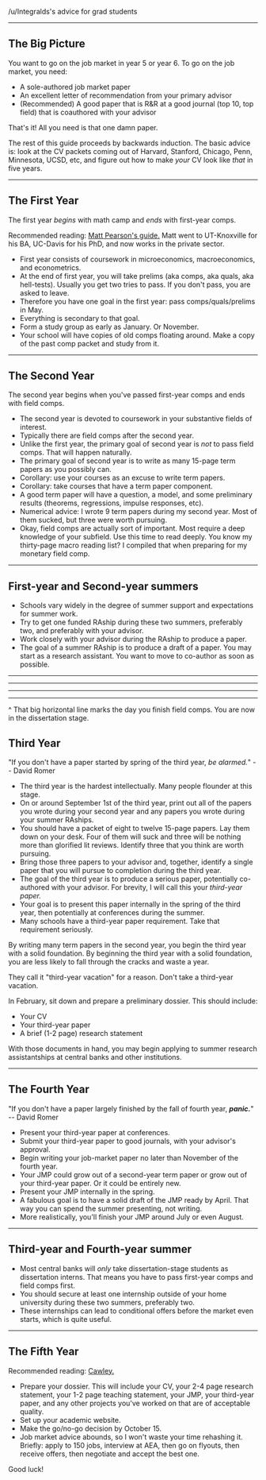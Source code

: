 /u/Integralds's advice for grad students

----

## The Big Picture

You want to go on the job market in year 5 or year 6. To go on the job market, you need:

* A sole-authored job market paper
* An excellent letter of recommendation from your primary advisor
* (Recommended) A good paper that is R&R at a good journal (top 10, top field) that is coauthored with your advisor

That's it! All you need is that one damn paper.

The rest of this guide proceeds by backwards induction. The basic advice is: look at the CV packets coming out of Harvard, Stanford, Chicago, Penn, Minnesota, UCSD, etc, and figure out how to make *your* CV look like *that* in five years.

----

## The First Year

The first year *begins* with math camp and *ends* with first-year comps.

Recommended reading: [Matt Pearson's guide.](http://law.vanderbilt.edu/phd/How_to_Survive_1st_Year.pdf) Matt went to UT-Knoxville for his BA, UC-Davis for his PhD, and now works in the private sector.

* First year consists of coursework in microeconomics, macroeconomics, and econometrics. 
* At the end of first year, you will take prelims (aka comps, aka quals, aka hell-tests). Usually you get two tries to pass. If you don't pass, you are asked to leave.
* Therefore you have one goal in the first year: pass comps/quals/prelims in May.
* Everything is secondary to that goal.
* Form a study group as early as January. Or November.
* Your school will have copies of old comps floating around. Make a copy of the past comp packet and study from it.

----

## The Second Year

The second year begins when you've passed first-year comps and ends with field comps.

* The second year is devoted to coursework in your substantive fields of interest.
* Typically there are field comps after the second year.
* Unlike the first year, the primary goal of second year is *not* to pass field comps. That will happen naturally.
* The primary goal of second year is to write as many 15-page term papers as you possibly can.
* Corollary: use your courses as an excuse to write term papers.
* Corollary: take courses that have a term paper component.
* A good term paper will have a question, a model, and some preliminary results (theorems, regressions, impulse responses, etc).
* Numerical advice: I wrote 9 term papers during my second year. Most of them sucked, but three were worth pursuing.
* Okay, field comps are actually sort of important. Most require a deep knowledge of your subfield. Use this time to read deeply. You know my thirty-page macro reading list? I compiled that when preparing for my monetary field comp.

----

## First-year and Second-year summers

* Schools vary widely in the degree of summer support and expectations for summer work.
* Try to get one funded RAship during these two summers, preferably two, and preferably with your advisor.
* Work closely with your advisor during the RAship to produce a paper.
* The goal of a summer RAship is to produce a draft of a paper. You may start as a research assistant. You want to move to co-author as soon as possible.

----
----
----
----
\^ That big horizontal line marks the day you finish field comps. You are now in the dissertation stage.

## Third Year

"If you don't have a paper started by spring of the third year, *be alarmed.*" -- David Romer

* The third year is the hardest intellectually. Many people flounder at this stage.
* On or around September 1st of the third year, print out all of the papers you wrote during your second year and any papers you wrote during your summer RAships.
* You should have a packet of eight to twelve 15-page papers.  Lay them down on your desk. Four of them will suck and three will be nothing more than glorified lit reviews. Identify three that you think are worth pursuing.
* Bring those three papers to your advisor and, together, identify a single paper that you will pursue to completion during the third year.
* The goal of the third year is to produce a serious paper, potentially co-authored with your advisor. For brevity, I will call this your *third-year paper.*
* Your goal is to present this paper internally in the spring of the third year, then potentially at conferences during the summer.
* Many schools have a third-year paper requirement. Take that requirement seriously.

By writing many term papers in the second year, you begin the third year with a solid foundation. By beginning the third year with a solid foundation, you are less likely to fall through the cracks and waste a year.

They call it "third-year vacation" for a reason. Don't take a third-year vacation.

In February, sit down and prepare a preliminary dossier. This should include:

* Your CV
* Your third-year paper
* A brief (1-2 page) research statement

With those documents in hand, you may begin applying to summer research assistantships at central banks and other institutions.

----

## The Fourth Year

"If you don't have a paper largely finished by the fall of fourth year, ***panic.***" -- David Romer

* Present your third-year paper at conferences.
* Submit your third-year paper to good journals, with your advisor's approval.
* Begin writing your job-market paper no later than November of the fourth year.
* Your JMP could grow out of a second-year term paper or grow out of your third-year paper. Or it could be entirely new.
* Present your JMP internally in the spring.
* A fabulous goal is to have a solid draft of the JMP ready by April. That way you can spend the summer presenting, not writing.
* More realistically, you'll finish your JMP around July or even August.

----

## Third-year and Fourth-year summer

* Most central banks will *only* take dissertation-stage students as dissertation interns. That means you have to pass first-year comps and field comps first. 
* You should secure at least one internship outside of your home university during these two summers, preferably two.
* These internships can lead to conditional offers before the market even starts, which is quite useful.

----

## The Fifth Year

Recommended reading: [Cawley.](https://www.aeaweb.org/joe/pdfs/Job%20Market%20Guide%20and%20Advice%20--%202014-15%209-3-14.pdf)

* Prepare your dossier. This will include your CV, your 2-4 page research statement, your 1-2 page teaching statement, your JMP, your third-year paper, and any other projects you've worked on that are of acceptable quality.
* Set up your academic website.
* Make the go/no-go decision by October 15.
* Job market advice abounds, so I won't waste your time rehashing it. Briefly: apply to 150 jobs, interview at AEA, then go on flyouts, then receive offers, then negotiate and accept the best one.

Good luck!